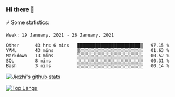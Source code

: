 ### Hi there 👋

⚡ Some statistics:

<!--START_SECTION:waka-->
```text
Week: 19 January, 2021 - 26 January, 2021

Other      43 hrs 6 mins   ████████████████████████▒   97.15 % 
YAML       43 mins         ▒░░░░░░░░░░░░░░░░░░░░░░░░   01.63 % 
Markdown   13 mins         ░░░░░░░░░░░░░░░░░░░░░░░░░   00.52 % 
SQL        8 mins          ░░░░░░░░░░░░░░░░░░░░░░░░░   00.31 % 
Bash       3 mins          ░░░░░░░░░░░░░░░░░░░░░░░░░   00.14 % 
```
<!--END_SECTION:waka-->

[![Jiezhi's github stats](https://github-readme-stats.vercel.app/api?username=Jiezhi&show_icons=true)](https://github.com/Jiezhi/github-readme-stats)

[![Top Langs](https://github-readme-stats.vercel.app/api/top-langs/?username=Jiezhi&hide=javascript,html)](https://github.com/Jiezhi/github-readme-stats)
<!--
**Jiezhi/Jiezhi** is a ✨ _special_ ✨ repository because its `README.md` (this file) appears on your GitHub profile.

Here are some ideas to get you started:

- 🔭 I’m currently working on ...
- 🌱 I’m currently learning ...
- 👯 I’m looking to collaborate on ...
- 🤔 I’m looking for help with ...
- 💬 Ask me about ...
- 📫 How to reach me: ...
- 😄 Pronouns: ...
- ⚡ Fun fact: ...
-->

